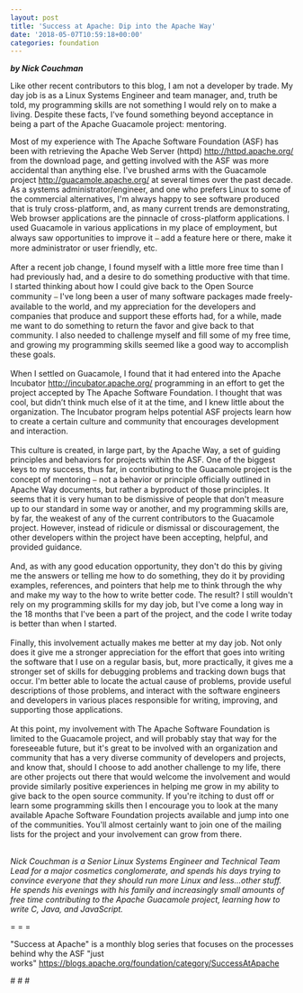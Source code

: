 ```yaml
---
layout: post
title: 'Success at Apache: Dip into the Apache Way'
date: '2018-05-07T10:59:18+00:00'
categories: foundation
---
```

<div><strong><em>by </em></strong><strong><em>Nick Couchman</em></strong></div> 
  <p>Like other recent contributors to this blog, I am not a developer by trade. My day job is as a Linux Systems Engineer and team manager, and, truth be told, my programming skills are not something I would rely on to make a living. Despite these facts, I've found something beyond acceptance in being a part of the Apache Guacamole project: mentoring.</p> 
  <div>Most of my experience with The Apache Software Foundation (ASF) has been with retrieving the Apache Web Server (httpd) <a href="http://httpd.apache.org/">http://httpd.apache.org/</a> from the download page, and getting involved with the ASF was more accidental than anything else. I've brushed arms with the Guacamole project&nbsp;<a href="http://guacamole.apache.org/">http://guacamole.apache.org/</a> at several times over the past decade. As a systems administrator/engineer, and one who prefers Linux to some of the commercial alternatives, I'm always happy to see software produced that is truly cross-platform, and, as many current trends are demonstrating, Web browser applications are the pinnacle of cross-platform applications. I used Guacamole in various applications in my place of employment, but always saw opportunities to improve it&nbsp;<span style="color: #222222; font-family: &quot;Helvetica Neue&quot;, &quot;Lucida Grande&quot;, Helvetica, Arial, Verdana, sans-serif; font-size: 12.8px; background-color: #f9f7ed;">–&nbsp;</span>add a feature here or there, make it more administrator or user friendly, etc.</div> 
  <div><br /></div> 
  <div>After a recent job change, I found myself with a little more free time than I had previously had, and a desire to do something productive with that time. I started thinking about how I could give back to the Open Source community&nbsp;<span style="color: #222222; font-family: &quot;Helvetica Neue&quot;, &quot;Lucida Grande&quot;, Helvetica, Arial, Verdana, sans-serif; font-size: 12.8px; background-color: #f9f7ed;">–</span>&nbsp;I've long been a user of many software packages made freely-available to the world, and my appreciation for the developers and companies that produce and support these efforts had, for a while, made me want to do something to return the favor and give back to that community. I also needed to challenge myself and fill some of my free time, and growing my programming skills seemed like a good way to accomplish these goals.</div> 
  <div><br /></div> 
  <div>When I settled on Guacamole, I found that it had entered into the Apache Incubator <a href="http://incubator.apache.org/">http://incubator.apache.org/</a> programming in an effort to get the project accepted by The Apache Software Foundation. I thought that was cool, but didn’t think much else of it at the time, and I knew little about the organization. The Incubator program helps potential ASF projects learn how to create a certain culture and community that encourages development and interaction.</div> 
  <div><br /></div> 
  <div>This culture is created, in large part, by the Apache Way, a set of guiding principles and behaviors for projects within the ASF. One of the biggest keys to my success, thus far, in contributing to the Guacamole project is the concept of mentoring&nbsp;<span style="color: #222222; font-family: &quot;Helvetica Neue&quot;, &quot;Lucida Grande&quot;, Helvetica, Arial, Verdana, sans-serif; font-size: 12.8px; background-color: #f9f7ed;">–</span>&nbsp;not a behavior or principle officially outlined in Apache Way documents, but rather a byproduct of those principles. It seems that it is very human to be dismissive of people that don't measure up to our standard in some way or another, and my programming skills are, by far, the weakest of any of the current contributors to the Guacamole project. However, instead of ridicule or dismissal or discouragement, the other developers within the project have been accepting, helpful, and provided guidance.</div> 
  <div><br /></div> 
  <div>And, as with any good education opportunity, they don't do this by giving me the answers or telling me how to do something, they do it by providing examples, references, and pointers that help me to think through the why and make my way to the how to write better code. The result? I still wouldn't rely on my programming skills for my day job, but I've come a long way in the 18 months that I've been a part of the project, and the code I write today is better than when I started.</div> 
  <div><br /></div> 
  <div>Finally, this involvement actually makes me better at my day job. Not only does it give me a stronger appreciation for the effort that goes into writing the software that I use on a regular basis, but, more practically, it gives me a stronger set of skills for debugging problems and tracking down bugs that occur. I'm better able to locate the actual cause of problems, provide useful descriptions of those problems, and interact with the software engineers and developers in various places responsible for writing, improving, and supporting those applications.</div> 
  <div><br /></div> 
  <div>At this point, my involvement with The Apache Software Foundation is limited to the Guacamole project, and will probably stay that way for the foreseeable future, but it's great to be involved with an organization and community that has a very diverse community of developers and projects, and know that, should I choose to add another challenge to my life, there are other projects out there that would welcome the involvement and would provide similarly positive experiences in helping me grow in my ability to give back to the open source community. If you're itching to dust off or learn some programming skills then I encourage you to look at the many available Apache Software Foundation projects available and jump into one of the communities. You'll almost certainly want to join one of the mailing lists for the project and your involvement can grow from there.</div> 
  <div><br /></div> 
  <div> 
    <p><em>Nick Couchman is a Senior Linux Systems Engineer and Technical Team Lead for a major cosmetics conglomerate, and spends his days trying to convince everyone that they should run more Linux and less...other stuff.&nbsp; He spends his evenings with his family and increasingly small amounts of free time contributing to the Apache Guacamole project, learning how to write C, Java, and JavaScript.</em></p> 
    <p>= = =</p> 
    <p>&quot;Success at Apache&quot; is a monthly blog series that focuses on the processes behind why the ASF &quot;just works&quot;&nbsp;<a href="https://blogs.apache.org/foundation/category/SuccessAtApache">https://blogs.apache.org/foundation/category/SuccessAtApache</a></p> 
    <p># # #&nbsp;</p> 
  </div>
